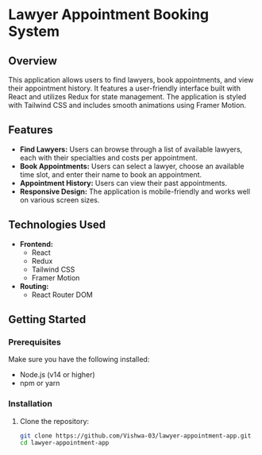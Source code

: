 # Lawyer Appointment Booking System

## Overview

This application allows users to find lawyers, book appointments, and view their appointment history. It features a user-friendly interface built with React and utilizes Redux for state management. The application is styled with Tailwind CSS and includes smooth animations using Framer Motion.

## Features

- **Find Lawyers:** Users can browse through a list of available lawyers, each with their specialties and costs per appointment.
- **Book Appointments:** Users can select a lawyer, choose an available time slot, and enter their name to book an appointment.
- **Appointment History:** Users can view their past appointments.
- **Responsive Design:** The application is mobile-friendly and works well on various screen sizes.

## Technologies Used

- **Frontend:**
  - React
  - Redux
  - Tailwind CSS
  - Framer Motion
- **Routing:**
  - React Router DOM

## Getting Started

### Prerequisites

Make sure you have the following installed:

- Node.js (v14 or higher)
- npm or yarn

### Installation

1. Clone the repository:

   ```bash
   git clone https://github.com/Vishwa-03/lawyer-appointment-app.git
   cd lawyer-appointment-app
